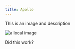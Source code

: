 ```yaml
---
title: Apollo
---
```


This is an image and description

![a local image](/images/wormhole.png)

Did this work?
